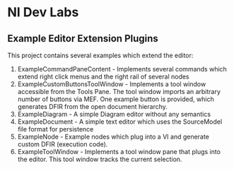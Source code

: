 ﻿# NI Dev Labs
## Example Editor Extension Plugins 

This project contains several examples which extend the editor:

1. ExampleCommandPaneContent - Implements several commands which extend right click menus and the right rail of several nodes
2. ExampleCustomButtonsToolWindow - Implements a tool window accessible from the Tools Pane. The tool window imports an arbitrary number of buttons via MEF. One example button is provided, which generates DFIR from the open document hierarchy.
3. ExampleDiagram - A simple Diagram editor without any semantics
4. ExampleDocument - A simple text editor which uses the SourceModel file format for persistence
5. ExampleNode - Example nodes which plug into a VI and generate custom DFIR (execution code).
6. ExampleToolWindow - Implements a tool window pane that plugs into the editor.  This tool window tracks the current selection.
